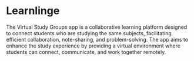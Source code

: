 # Learnlinge
 The Virtual Study Groups app is a collaborative learning platform designed to connect  students who are studying the same subjects, facilitating efficient collaboration, note-sharing,  and problem-solving. The app aims to enhance the study experience by providing a virtual  environment where students can connect, communicate, and work together remotely.
